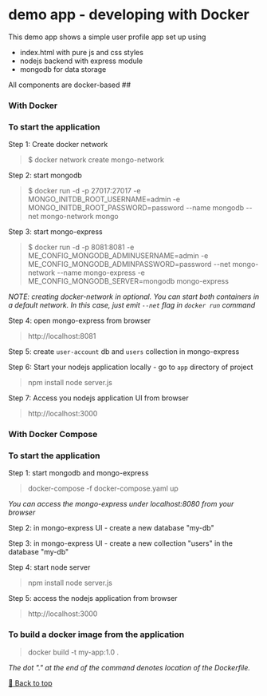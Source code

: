 # demo app - developing with Docker #
This demo app shows a simple user profile app set up using

* index.html with pure js and css styles
* nodejs backend with express module
* mongodb for data storage

All components are docker-based ##

### With Docker ###

### To start the application ###
Step 1: Create docker network
> $ docker network create mongo-network

Step 2: start mongodb
> $ docker run -d -p 27017:27017 -e MONGO_INITDB_ROOT_USERNAME=admin -e MONGO_INITDB_ROOT_PASSWORD=password --name mongodb --net mongo-network mongo

Step 3: start mongo-express
> $ docker run -d -p 8081:8081 -e ME_CONFIG_MONGODB_ADMINUSERNAME=admin -e ME_CONFIG_MONGODB_ADMINPASSWORD=password --net mongo-network --name mongo-express -e ME_CONFIG_MONGODB_SERVER=mongodb mongo-express

_NOTE: creating docker-network in optional. You can start both containers in a default network. In this case, just emit <code>--net</code> flag in <code>docker run</code> command_

Step 4: open mongo-express from browser
> http://localhost:8081

Step 5: create <code>user-account</code> db and <code>users</code> collection in mongo-express

Step 6: Start your nodejs application locally - go to <code>app</code> directory of project

> npm install 
> node server.js

Step 7: Access you nodejs application UI from browser
> http://localhost:3000

### With Docker Compose ###

### To start the application ###
Step 1: start mongodb and mongo-express
> docker-compose -f docker-compose.yaml up

_You can access the mongo-express under localhost:8080 from your browser_

Step 2: in mongo-express UI - create a new database "my-db"

Step 3: in mongo-express UI - create a new collection "users" in the database "my-db"

Step 4: start node server

> npm install
> node server.js

Step 5: access the nodejs application from browser
> http://localhost:3000

### To build a docker image from the application ###
> docker build -t my-app:1.0 .

_The dot "." at the end of the command denotes location of the Dockerfile._

<a href="#Portfolio"><g-emoji class="g-emoji" alias="arrow_up_small" fallback-src="https://github.githubassets.com/images/icons/emoji/unicode/1f53c.png">🔼</g-emoji> Back to top</a>





